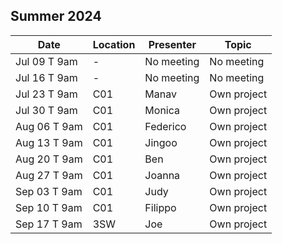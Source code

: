 ## Summer 2024

| Date            | Location   | Presenter                | Topic              |
|-----------------|------------|--------------------------|--------------------|
| Jul 09 T 9am    | -          | No meeting               | No meeting         |
| Jul 16 T 9am    | -          | No meeting               | No meeting         |
| Jul 23 T 9am    | C01        | Manav                    | Own project        |
| Jul 30 T 9am    | C01        | Monica                   | Own project        |
| Aug 06 T 9am    | C01        | Federico                 | Own project        |
| Aug 13 T 9am    | C01        | Jingoo                   | Own project        |
| Aug 20 T 9am    | C01        | Ben                      | Own project        |
| Aug 27 T 9am    | C01        | Joanna                   | Own project        |
| Sep 03 T 9am    | C01        | Judy                     | Own project        |
| Sep 10 T 9am    | C01        | Filippo                  | Own project        |
| Sep 17 T 9am    | 3SW        | Joe                      | Own project        |

